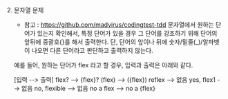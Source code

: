 2. 문자열 문제 
    * 참고 : https://github.com/madvirus/codingtest-tdd
    문자열에서 원하는 단어가 있는지 확인해서,
    특정 단어가 있을 경우 그 단어를 강조하기 위해
    단어의 앞뒤에 중괄호{}를 해서 출력한다.
    단, 단어의 앞이나 뒤에 숫자/밑줄(_)/알파벳이 나오면
    다른 단어라고 판단하고 출력하지 않는다.
    
    예를 들어, 원하는 단어가 flex 라고 할 경우, 입력과 출력은 아래와 같다.
    
    [입력 --> 출력]
    flex?  --> {flex}?
    (flex) --> ({flex})
    reflex --> 없음
    yes, flex1 --> 없음
    no, flexible --> 없음
    no a flex --> no a {flex}